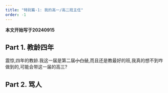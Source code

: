 ```yaml
---
title: "特别篇-1: 我的高一/高二班主任"
order: -1
---
```


**本文开始写于20240915**  

## Part 1. 教龄四年

震惊,四年的教龄.我这一届是第二届~~小白鼠~~,而且还是教最好的班,我真的想不到咋做到的,可能会带这一届的高三?  

## Part 2. 骂人

